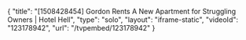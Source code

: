 {
    "title": "[1508428454] Gordon Rents A New Apartment for Struggling Owners | Hotel Hell",
    "type": "solo",
    "layout": "iframe-static",
    "videoId": "123178942",
    "url": "\/tvpembed\/123178942"
}